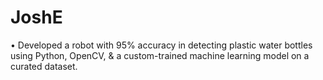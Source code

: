 # JoshE
• Developed a robot with 95% accuracy in detecting plastic water bottles using Python, OpenCV, &amp; a custom-trained machine learning model on a curated dataset.
